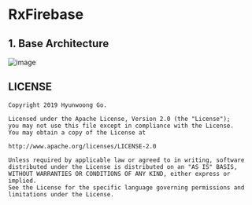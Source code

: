 # RxFirebase

## 1. Base Architecture

![image](https://user-images.githubusercontent.com/38183241/69619289-b82b7180-107e-11ea-9ec6-b25a93df17bc.png)



## LICENSE

```
Copyright 2019 Hyunwoong Go.

Licensed under the Apache License, Version 2.0 (the "License");
you may not use this file except in compliance with the License.
You may obtain a copy of the License at

http://www.apache.org/licenses/LICENSE-2.0

Unless required by applicable law or agreed to in writing, software
distributed under the License is distributed on an "AS IS" BASIS,
WITHOUT WARRANTIES OR CONDITIONS OF ANY KIND, either express or implied.
See the License for the specific language governing permissions and
limitations under the License.
```
